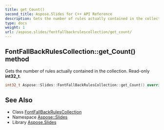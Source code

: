 ```yaml
---
title: get_Count()
second_title: Aspose.Slides for C++ API Reference
description: Gets the number of rules actually contained in the collection. Read-only int32_t.
type: docs
weight: 1
url: /aspose.slides/fontfallbackrulescollection/get_count/
---
```

## FontFallBackRulesCollection::get_Count() method


Gets the number of rules actually contained in the collection. Read-only **int32_t**.

```cpp
int32_t Aspose::Slides::FontFallBackRulesCollection::get_Count() override
```

## See Also

* Class [FontFallBackRulesCollection](../)
* Namespace [Aspose::Slides](../../)
* Library [Aspose.Slides](../../../)